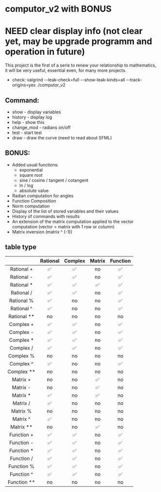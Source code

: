 # computor_v2 with BONUS

# NEED clear display info (not clear yet, may be upgrade programm and operation in future)

This project is the first of a serie to renew your relationship to mathematics, it will be very useful, essential even, for many more projects.
- check: valgrind --leak-check=full --show-leak-kinds=all --track-origins=yes  ./computor_v2

## Command:
- show - display variables
- history - display log
- help - show this
- change_mod - radians on/off
- test - start test
- draw - draw the curve (need to read about SFML)

## BONUS:
- Added usual functions:
	- exponential
	- square root
	- sine / cosine / tangent / cotangent
	- ln / log
	- absolute value
- Radian computation for angles
- Function Composition
- Norm computation
- Display of the list of stored variables and their values
- History of commands with results
- An extension of the matrix computation applied to the vector computation (vector = matrix with 1 row or column)
- Matrix inversion (matrix ^ (-1))

## table type
|               |    Rational   |    Complex    |    Matrix     |    Function   |
| :-----------: | :-----------: | :-----------: | :-----------: | :-----------: |
| Rational +    |       ✅      |       ✅     |       no      |      ✅      |
| Rational -    |       ✅      |       ✅     |       no      |      ✅      |
| Rational *    |       ✅      |       ✅     |       ✅      |      ✅      |
| Rational /    |       ✅      |       ✅     |       no      |      ✅      |
| Rational %    |       ✅      |       no     |       no      |      ✅       |
| Rational ^    |       ✅      |       no     |       no      |      ✅       |
| Rational **   |       no       |       no     |       no      |       no      |
| Complex +     |       ✅      |       ✅     |       no      |      ✅      |
| Complex -     |       ✅      |       ✅     |       no      |      ✅      |
| Complex *     |       ✅      |       ✅     |       no      |      ✅      |
| Complex /     |       ✅      |       ✅     |       no      |      ✅      |
| Complex %     |       no       |       no     |       no      |      no       |
| Complex ^     |       ✅      |       no     |       no      |      ✅       |
| Complex **    |       no       |       no     |       no      |       no      |
| Matrix +      |       no      |       no      |       ✅      |      no      |
| Matrix -      |       no      |       no      |       ✅      |      no      |
| Matrix *      |       ✅      |       no     |       ✅      |      no      |
| Matrix /      |       ✅      |       no     |       no      |      no      |
| Matrix %      |       no       |       no     |       no      |      no       |
| Matrix ^      |       ✅      |       no     |       no      |      no       |
| Matrix **     |       no       |       no     |       ✅      |       no      |
| Function +    |       ✅      |       ✅     |       no      |      ✅      |
| Function -    |       ✅      |       ✅     |       no      |      ✅      |
| Function *    |       ✅      |       ✅     |       no      |      ✅      |
| Function /    |       ✅      |       ✅     |       no      |      ✅      |
| Function %    |       ✅      |      ✅      |       no      |      ✅       |
| Function ^    |       ✅      |      ✅      |       no      |      ✅       |
| Function **   |       no       |       no     |       no      |       no      |





